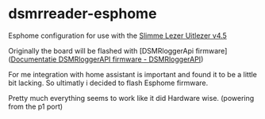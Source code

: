 # dsmrreader-esphome

Esphome configuration for use with the [Slimme Lezer Uitlezer v4.5](https://opencircuit.nl/product/slimme-meter-uitlezer-v4.5-geassembleerd)

Originally the board will be flashed with [DSMRloggerApi firmware]([Documentatie DSMRloggerAPI firmware - DSMRloggerAPI](https://mrwheel-docs.gitbook.io/dsmrloggerapi/))

For me integration with home assistant is important and found it to be a little bit lacking. So ultimatly i decided to flash Esphome firmware.

Pretty much everything seems to work like it did Hardware wise. (powering from the p1 port)
